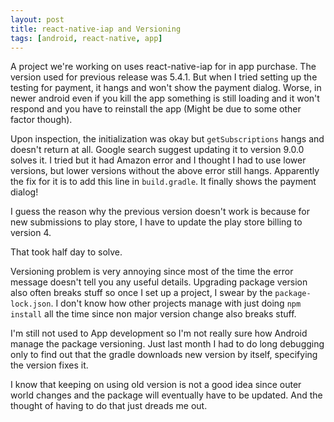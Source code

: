 ```yaml
---
layout: post
title: react-native-iap and Versioning
tags: [android, react-native, app]
---
```


A project we're working on uses react-native-iap for in app purchase. The version used for previous release was 5.4.1. But when I tried setting up the testing for payment, it hangs and won't show the payment dialog. Worse, in newer android even if you kill the app something is still loading and it won't respond and you have to reinstall the app (Might be due to some other factor though).

Upon inspection, the initialization was okay but `getSubscriptions` hangs and doesn't return at all. Google search suggest updating it to version 9.0.0 solves it. I tried but it had Amazon error and I thought I had to use lower versions, but lower versions without the above error still hangs. Apparently the fix for it is to add this line in `build.gradle`. It finally shows the payment dialog!

I guess the reason why the previous version doesn't work is because for new submissions to play store, I have to update the play store billing to version 4.

That took half day to solve.

Versioning problem is very annoying since most of the time the error message doesn't tell you any useful details. Upgrading package version also often breaks stuff so once I set up a project, I swear by the `package-lock.json`. I don't know how other projects manage with just doing `npm install` all the time since non major version change also breaks stuff.

I'm still not used to App development so I'm not really sure how Android manage the package versioning. Just last month I had to do long debugging only to find out that the gradle downloads new version by itself, specifying the version fixes it.

I know that keeping on using old version is not a good idea since outer world changes and the package will eventually have to be updated. And the thought of having to do that just dreads me out.